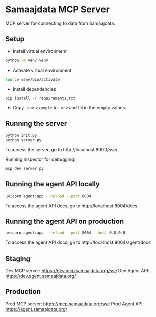 # Samaajdata MCP Server

MCP server for connecting to data from Samaajdata.

## Setup

- Install virtual environment

```bash
python -m venv venv
```

- Activate virtual environment

```bash
source venv/bin/activate
```

- Install dependencies

```bash
pip install -r requirements.txt
```

- Copy `.env.example` to `.env` and fill in the empty values.

## Running the server

```bash
python init.py
python server.py
```

To access the server, go to http://localhost:8000/sse/

Running Inspector for debugging:

```bash
mcp dev server.py
```

## Running the agent API locally

```bash
uvicorn agent:app --reload --port 8004
```

To access the agent API docs, go to http://localhost:8004/docs

## Running the agent API on production

```bash
uvicorn agent:app --reload --port 8004 --host 0.0.0.0
```

To access the agent API docs, go to http://localhost:8004/agent/docs

## Staging

Dev MCP server: https://dev.mcp.samaajdata.org/sse
Dev Agent API: https://dev.agent.samaajdata.org/

## Production

Prod MCP server: https://mcp.samaajdata.org/sse
Prod Agent API: https://agent.samaajdata.org/
